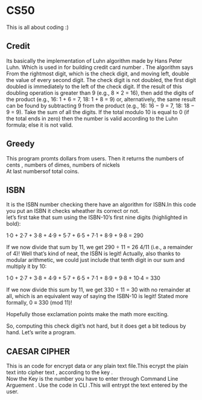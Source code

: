 # CS50
This is all about coding :)
## Credit
Its  basically the implementation of Luhn algorithm made by Hans Peter Luhn. Which is used in for building credit card number .
The algorithm says 
From the rightmost digit, which is the check digit, and moving left, double the value of every second digit. The check digit is not doubled, the first digit doubled is immediately to the left of the check digit. If the result of this doubling operation is greater
than 9 (e.g., 8 × 2 = 16), then add the digits of the product (e.g., 16: 1 + 6 = 7, 18: 1 + 8 = 9) or, alternatively, the same result
can be found by subtracting 9 from the product (e.g., 16: 16 − 9 = 7, 18: 18 − 9 = 9).
Take the sum of all the digits.
If the total modulo 10 is equal to 0 (if the total ends in zero) then the number is valid according to the Luhn formula; else it is not valid.
## Greedy 
This program promts dollars from users. Then it returns the numbers of cents , numbers of dimes, numbers of nickels<br>At last numbersof total coins.

## ISBN 
It is the ISBN number checking there have an algorithm for ISBN.In this code you put an ISBN it checks wheather its correct or not.<br>
 let’s first take that sum using the ISBN-10’s first nine digits (highlighted in bold):

1·0 + 2·7 + 3·8 + 4·9 + 5·7 + 6·5 + 7·1 + 8·9 + 9·8 = 290

If we now divide that sum by 11, we get 290 ÷ 11 = 26 4/11 (i.e., a remainder of 4)! Well that’s kind of neat, the ISBN is legit! Actually, also thanks to modular arithmetic, we could just include that tenth digit in our sum and multiply it by 10:

1·0 + 2·7 + 3·8 + 4·9 + 5·7 + 6·5 + 7·1 + 8·9 + 9·8 + 10·4 = 330

If we now divide this sum by 11, we get 330 ÷ 11 = 30 with no remainder at all, which is an equivalent way of saying the ISBN-10 is legit! Stated more formally, 0 ≡ 330 (mod 11)!

Hopefully those exclamation points make the math more exciting.

So, computing this check digit’s not hard, but it does get a bit tedious by hand. Let’s write a program.

## CAESAR CIPHER 
  This is an code for encrypt data or any plain text file.This ecrypt the plain text into cipher text , according to the key .
  <br> Now the Key is the number you have to enter through Command Line Arguement . Use the code in CLI .This will entrypt the text entered by the user.
